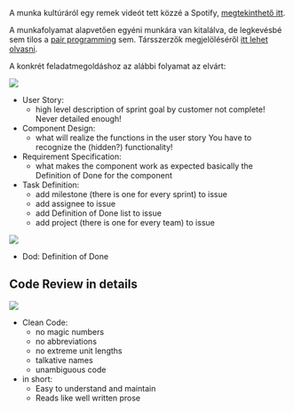 A munka kultúráról egy remek videót tett közzé a Spotify, [megtekinthető itt](https://labs.spotify.com/2014/03/27/spotify-engineering-culture-part-1/).

A munkafolyamat alapvetően egyéni munkára van kitalálva, de legkevésbé sem tilos a [pair programming](https://en.wikipedia.org/wiki/Pair_programming) sem. Társszerzők megjelöléséről [itt lehet olvasni](git_anyagok.md#t%C3%A1rsszerz%C5%91k).

A konkrét feladatmegoldáshoz az alábbi folyamat az elvárt:

![](https://raw.githubusercontent.com/SzFMV2018-Osz/handout/master/docs/images/proc1.png)

* User Story:
    * high level description of sprint goal by customer not complete! Never detailed enough!
* Component Design:
    * what will realize the functions in the user story You have to recognize the (hidden?) functionality!
* Requirement Specification:
    * what makes the component work as expected basically the Definition of Done for the component
* Task Definition:
    * add milestone (there is one for every sprint) to issue
    * add assignee to issue
    * add Definition of Done list to issue
    * add project (there is one for every team) to issue

![](https://raw.githubusercontent.com/SzFMV2018-Osz/handout/master/docs/images/proc2.png)

* Dod: Definition of Done

## Code Review in details

![](https://raw.githubusercontent.com/SzFMV2018-Osz/handout/master/docs/images/proc3.png)

* Clean Code:
    * no magic numbers
    * no abbreviations
    * no extreme unit lengths
    * talkative names
    * unambiguous code
* in short:
    * Easy to understand and maintain
    * Reads like well written prose
